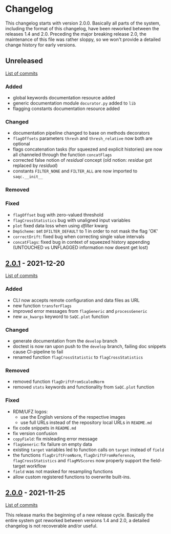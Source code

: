 <!--
SPDX-FileCopyrightText: 2021 Helmholtz-Zentrum für Umweltforschung GmbH - UFZ

SPDX-License-Identifier: GPL-3.0-or-later
-->

# Changelog

This changelog starts with version 2.0.0. Basically all parts of the system, including the format of this changelog, have been reworked between the releases 1.4 and 2.0. Preceding the major breaking release 2.0, the maintenance of this file was rather sloppy, so we won't provide a detailed change history for early versions.


## Unreleased
[List of commits](https://git.ufz.de/rdm-software/saqc/-/compare/v2.0.1...develop)

### Added
- global keywords documentation resource added
- generic documentation module `docurator.py` added to `lib`
- flagging constants documentation resource added
### Changed
- documentation pipeline changed to base on methods decorators
- `flagOffsets` parameters `thresh` and `thresh_relative` now both are optional
- flags concatenation tasks (for squeezed and explicit histories) are now all channeled through the function `concatFlags`
- corrected false notion of *residual* concept (old notion: *residue* got replaced by *residual*)
- constants `FILTER_NONE` and `FILTER_ALL` are now imported to `saqc.__init__`
### Removed
### Fixed
- `flagOffset` bug with zero-valued threshold
- `flagCrossStatistics` bug with unaligned input variables
- `plot` fixed data loss when using *dfilter* kwarg
- `DmpScheme`: set `DFILTER_DEFAULT` to 1 in order to not mask the flag 'OK'
- `correctDrift`: fixed bug when correcting single value intervals
- `concatFlags`: fixed bug in context of squeezed history appending (UNTOUCHED vs UNFLAGGED information now doesnt get lost)

## [2.0.1](https://git.ufz.de/rdm-software/saqc/-/tags/v2.0.1) - 2021-12-20
[List of commits](https://git.ufz.de/rdm-software/saqc/-/compare/v2.0.0...v2.0.1)
### Added
- CLI now accepts remote configuration and data files as URL
- new function `transferFlags`
- improved error messages from `flagGeneric` and `processGeneric`
- new `ax_kwargs` keyword to `SaQC.plot` function
### Changed
- generate documentation from the `develop` branch
- doctest is now ran upon push to the `develop` branch, failing doc snippets cause CI-pipeline to fail
- renamed function `flagCrossStatistic` to `flagCrossStatistics`
### Removed
- removed function `flagDriftFromScaledNorm`
- removed `stats` keywords and functionality from `SaQC.plot` function
### Fixed
- RDM/UFZ logos:
  - use the English versions of the respective images
  - use full URLs instead of the repository local URLs in `README.md`
- fix code snippets in `README.md`
- fix version confusion
- `copyField`: fix misleading error message
- `flagGeneric`: fix failure on empty data
- existing `target` variables led to function calls on `target` instead of `field`
- the functions `flagDriftFromNorm`, `flagDriftFromReference`, `flagCrossStatistics` and `flagMVScores` now properly support the field-target workflow
- `field` was not masked for resampling functions
- allow custom registered functions to overwrite built-ins.

## [2.0.0](https://git.ufz.de/rdm-software/saqc/-/tags/v2.0.0) - 2021-11-25
[List of commits](https://git.ufz.de/rdm-software/saqc/-/compare/v1.5.0...v2.0.0)

This release marks the beginning of a new release cycle. Basically the entire system got reworked between versions 1.4 and 2.0, a detailed changelog is not recoverable and/or useful.
